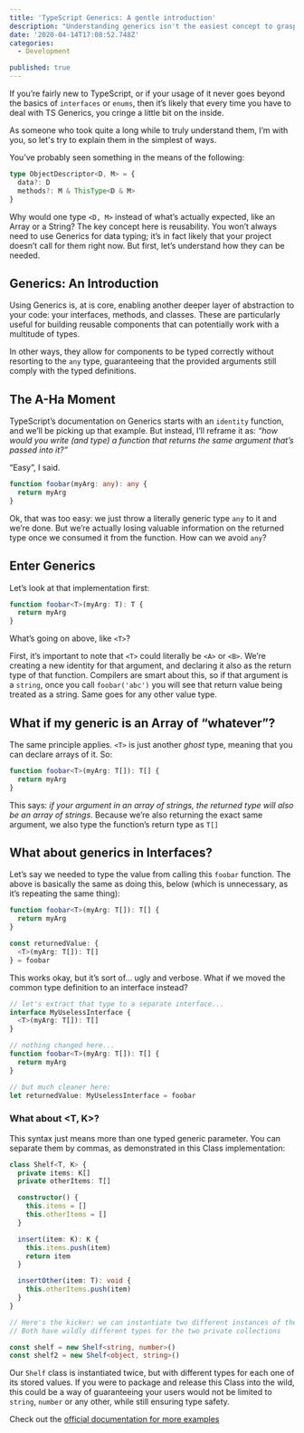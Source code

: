 ```yaml
---
title: 'TypeScript Generics: A gentle introduction'
description: "Understanding generics isn't the easiest concept to grasp in TS. Let's break it down gently, and start from scratch to see how and when they can be useful. This is part one of a series in TS."
date: '2020-04-14T17:08:52.748Z'
categories:
  - Development

published: true
---
```


If you’re fairly new to TypeScript, or if your usage of it never goes beyond the basics of `interfaces` or `enums`, then it’s likely that every time you have to deal with TS Generics, you cringe a little bit on the inside.

As someone who took quite a long while to truly understand them, I’m with you, so let's try to explain them in the simplest of ways.

You’ve probably seen something in the means of the following:

```ts
type ObjectDescriptor<D, M> = {
  data?: D
  methods?: M & ThisType<D & M>
}
```

Why would one type `<D, M>` instead of what’s actually expected, like an Array or a String? The key concept here is reusability. You won’t always need to use Generics for data typing; it’s in fact likely that your project doesn’t call for them right now. But first, let’s understand how they can be needed.

## Generics: An Introduction

Using Generics is, at is core, enabling another deeper layer of abstraction to your code: your interfaces, methods, and classes. These are particularly useful for building reusable components that can potentially work with a multitude of types.

In other ways, they allow for components to be typed correctly without resorting to the `any` type, guaranteeing that the provided arguments still comply with the typed definitions.

## The A-Ha Moment

TypeScript’s documentation on Generics starts with an `identity` function, and we’ll be picking up that example. But instead, I’ll reframe it as: _“how would you write (and type) a function that returns the same argument that’s passed into it?”_

“Easy”, I said.

```ts
function foobar(myArg: any): any {
  return myArg
}
```

Ok, that was too easy: we just throw a literally generic type `any` to it and we’re done. But we’re actually losing valuable information on the returned type once we consumed it from the function. How can we avoid `any`?

## Enter Generics

Let’s look at that implementation first:

```ts
function foobar<T>(myArg: T): T {
  return myArg
}
```

What’s going on above, like `<T>`?

First, it’s important to note that `<T>` could literally be `<A>` or `<B>`. We’re creating a new identity for that argument, and declaring it also as the return type of that function. Compilers are smart about this, so if that argument is a `string`, once you call `foobar('abc')` you will see that return value being treated as a string. Same goes for any other value type.

## What if my generic is an Array of “whatever”?

The same principle applies. `<T>` is just another _ghost_ type, meaning that you can declare arrays of it. So:

```ts
function foobar<T>(myArg: T[]): T[] {
  return myArg
}
```

This says: _if your argument in an array of strings, the returned type will also be an array of strings_. Because we’re also returning the exact same argument, we also type the function’s return type as `T[]`

## What about generics in Interfaces?

Let’s say we needed to type the value from calling this `foobar` function. The above is basically the same as doing this, below (which is unnecessary, as it’s repeating the same thing):

```ts
function foobar<T>(myArg: T[]): T[] {
  return myArg
}

const returnedValue: {
  <T>(myArg: T[]): T[]
} = foobar
```

This works okay, but it’s sort of... ugly and verbose. What if we moved the common type definition to an interface instead?

```ts
// let's extract that type to a separate interface...
interface MyUselessInterface {
  <T>(myArg: T[]): T[]
}

// nothing changed here...
function foobar<T>(myArg: T[]): T[] {
  return myArg
}

// but much cleaner here:
let returnedValue: MyUselessInterface = foobar
```

### What about <T, K>?

This syntax just means more than one typed generic parameter. You can separate them by commas, as demonstrated in this Class implementation:

```ts
class Shelf<T, K> {
  private items: K[]
  private otherItems: T[]

  constructor() {
    this.items = []
    this.otherItems = []
  }

  insert(item: K): K {
    this.items.push(item)
    return item
  }

  insertOther(item: T): void {
    this.otherItems.push(item)
  }
}

// Here's the kicker: we can instantiate two different instances of the shelves.
// Both have wildly different types for the two private collections

const shelf = new Shelf<string, number>()
const shelf2 = new Shelf<object, string>()
```

Our `Shelf` class is instantiated twice, but with different types for each one of its stored values. If you were to package and release this Class into the wild, this could be a way of guaranteeing your users would not be limited to `string`, `number` or any other, while still ensuring type safety.

Check out the [official documentation for more examples](https://www.typescriptlang.org/docs/handbook/generics.html)
